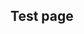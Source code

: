 ## Test page

<div
  class="tabs"
  name="test"
  enabled="true"
  height="600"
  tabs="[
    // { key: 'component', filepath: 'example/GeomorphEdit' },
    // { key: 'component', filepath: 'example/NavCollide' },
    { key: 'component', filepath: 'example/CssPanZoom' },
    // { key: 'component', filepath: 'example/NavStringPull' },
    // { key: 'component', filepath: 'example/TriangleDev#301' },
    // { key: 'component', filepath: 'example/Css3d#301' },
    { key: 'terminal', filepath: 'test' },
    // { key: 'terminal', filepath: 'other' },
  ]"
>
</div>
